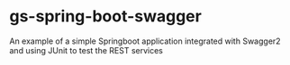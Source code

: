 # gs-spring-boot-swagger
An example of a simple Springboot application integrated with Swagger2 and using JUnit to test the REST services
